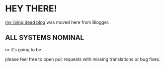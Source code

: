 # HEY THERE!

[my living dead blog](https://scary.tasty.sexy) was moved here from Blogger.

## ALL SYSTEMS NOMINAL

or it's going to be.

please feel free to open pull requests with missing translations or bug fixes.
